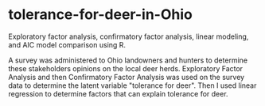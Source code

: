 # tolerance-for-deer-in-Ohio
Exploratory factor analysis, confirmatory factor analysis, linear modeling, and AIC model comparison using R.

A survey was administered to Ohio landowners and hunters to determine these stakeholders opinions on the local deer herds. Exploratory Factor Analysis and then Confirmatory Factor Analysis was used on the survey data to determine the latent variable "tolerance for deer". Then I used linear regression to determine factors that can explain tolerance for deer.
